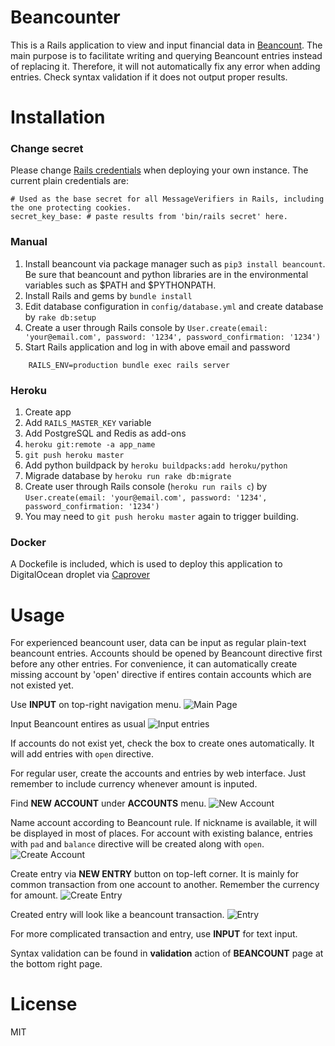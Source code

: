 # Beancounter

This is a Rails application to view and input financial data in [Beancount](http://furius.ca/beancount/). The main purpose is to facilitate writing and querying Beancount entries instead of replacing it. Therefore, it will not automatically fix any error when adding entries. Check syntax validation if it does not output proper results.

# Installation

### Change secret

Please change [Rails credentials](https://edgeguides.rubyonrails.org/security.html#custom-credentials) when deploying your own instance. The current plain credentials are:

````
# Used as the base secret for all MessageVerifiers in Rails, including the one protecting cookies.
secret_key_base: # paste results from 'bin/rails secret' here.
````

### Manual

1. Install beancount via package manager such as `pip3 install beancount`. Be sure that beancount and python libraries are in the environmental variables such as $PATH and $PYTHONPATH.
2. Install Rails and gems by `bundle install`
3. Edit database configuration in `config/database.yml` and create database by `rake db:setup`
4. Create a user through Rails console by `User.create(email: 'your@email.com', password: '1234', password_confirmation: '1234')`
5. Start Rails application and log in with above email and password

````
    RAILS_ENV=production bundle exec rails server
````

### Heroku

1. Create app
2. Add `RAILS_MASTER_KEY` variable
3. Add PostgreSQL and Redis as add-ons
4. `heroku git:remote -a app_name`
5. `git push heroku master`
6. Add python buildpack by `heroku buildpacks:add heroku/python`
7. Migrade database by `heroku run rake db:migrate`
8. Create user through Rails console (`heroku run rails c`) by `User.create(email: 'your@email.com', password: '1234', password_confirmation: '1234')`
9. You may need to `git push heroku master` again to trigger building.

### Docker

A Dockefile is included, which is used to deploy this application to DigitalOcean droplet via [Caprover](https://caprover.com/)

# Usage

For experienced beancount user, data can be input as regular plain-text beancount entries. Accounts should be opened by Beancount directive first before any other entries. For convenience, it can automatically create missing account by 'open' directive if entires contain accounts which are not existed yet.

Use **INPUT** on top-right navigation menu.
![Main Page](https://user-images.githubusercontent.com/48430375/85368188-5f14b500-b55d-11ea-92b7-1db9c9113f69.png)

Input Beancount entires as usual
![Input entries](https://user-images.githubusercontent.com/48430375/85368207-69cf4a00-b55d-11ea-9d42-ed15d1e572a5.png)

If accounts do not exist yet, check the box to create ones automatically. It will add entries with `open` directive.

For regular user, create the accounts and entries by web interface. Just remember to include currency whenever amount is inputed.

Find **NEW ACCOUNT** under **ACCOUNTS** menu.
![New Account](https://user-images.githubusercontent.com/48430375/85370517-6b027600-b561-11ea-93ac-d465dbd7a9fa.png)

Name account according to Beancount rule. If nickname is available, it will be displayed in most of places. For account with existing balance, entries with `pad` and `balance` directive will be created along with `open`.
![Create Account](https://user-images.githubusercontent.com/48430375/85370571-7bb2ec00-b561-11ea-993d-e355c229d8ab.png)

Create entry via **NEW ENTRY** button on top-left corner. It is mainly for common transaction from one account to another. Remember the currency for amount.
![Create Entry](https://user-images.githubusercontent.com/48430375/85370616-8cfbf880-b561-11ea-9e15-e867219a584d.png)

Created entry will look like a beancount transaction.
![Entry](https://user-images.githubusercontent.com/48430375/85370643-984f2400-b561-11ea-8254-21724dbefc93.png)

For more complicated transaction and entry, use **INPUT** for text input.

Syntax validation can be found in **validation** action of **BEANCOUNT** page at the bottom right page. 

# License

MIT

